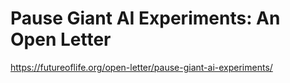 # Pause Giant AI Experiments: An Open Letter

https://futureoflife.org/open-letter/pause-giant-ai-experiments/